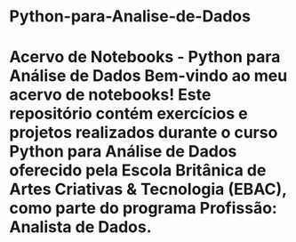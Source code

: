 # Python-para-Analise-de-Dados
# Acervo de Notebooks - Python para Análise de Dados  Bem-vindo ao meu acervo de notebooks! Este repositório contém exercícios e projetos realizados durante o curso **Python para Análise de Dados** oferecido pela Escola Britânica de Artes Criativas &amp; Tecnologia (EBAC), como parte do programa **Profissão: Analista de Dados**.
